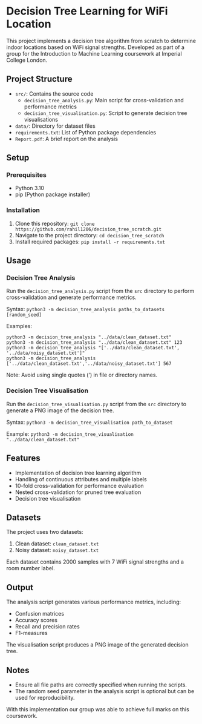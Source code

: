 # Decision Tree Learning for WiFi Location

This project implements a decision tree algorithm from scratch to determine indoor locations based on WiFi signal strengths. Developed as part of a group for the Introduction to Machine Learning coursework at Imperial College London.

## Project Structure

- `src/`: Contains the source code
  - `decision_tree_analysis.py`: Main script for cross-validation and performance metrics
  - `decision_tree_visualisation.py`: Script to generate decision tree visualisations
- `data/`: Directory for dataset files
- `requirements.txt`: List of Python package dependencies
- `Report.pdf`: A brief report on the analysis

## Setup

### Prerequisites

- Python 3.10
- pip (Python package installer)

### Installation

1. Clone this repository:
   ```git clone https://github.com/rahil1206/decision_tree_scratch.git```
2. Navigate to the project directory:
  ```cd decision_tree_scratch```
3. Install required packages:
  ```pip install -r requirements.txt```

## Usage

### Decision Tree Analysis

Run the `decision_tree_analysis.py` script from the `src` directory to perform cross-validation and generate performance metrics.

Syntax:
```python3 -m decision_tree_analysis paths_to_datasets [random_seed]```

Examples:
```
python3 -m decision_tree_analysis "../data/clean_dataset.txt"
python3 -m decision_tree_analysis "../data/clean_dataset.txt" 123
python3 -m decision_tree_analysis "['../data/clean_dataset.txt', '../data/noisy_dataset.txt']"
python3 -m decision_tree_analysis ['../data/clean_dataset.txt','../data/noisy_dataset.txt'] 567
```
Note: Avoid using single quotes (') in file or directory names.

### Decision Tree Visualisation

Run the `decision_tree_visualisation.py` script from the `src` directory to generate a PNG image of the decision tree.

Syntax:
```python3 -m decision_tree_visualisation path_to_dataset```

Example:
```python3 -m decision_tree_visualisation "../data/clean_dataset.txt"```

## Features

- Implementation of decision tree learning algorithm
- Handling of continuous attributes and multiple labels
- 10-fold cross-validation for performance evaluation
- Nested cross-validation for pruned tree evaluation
- Decision tree visualisation

## Datasets

The project uses two datasets:
1. Clean dataset: `clean_dataset.txt`
2. Noisy dataset: `noisy_dataset.txt`

Each dataset contains 2000 samples with 7 WiFi signal strengths and a room number label.

## Output

The analysis script generates various performance metrics, including:
- Confusion matrices
- Accuracy scores
- Recall and precision rates
- F1-measures

The visualisation script produces a PNG image of the generated decision tree.

## Notes

- Ensure all file paths are correctly specified when running the scripts.
- The random seed parameter in the analysis script is optional but can be used for reproducibility.

With this implementation our group was able to achieve full marks on this coursework.
